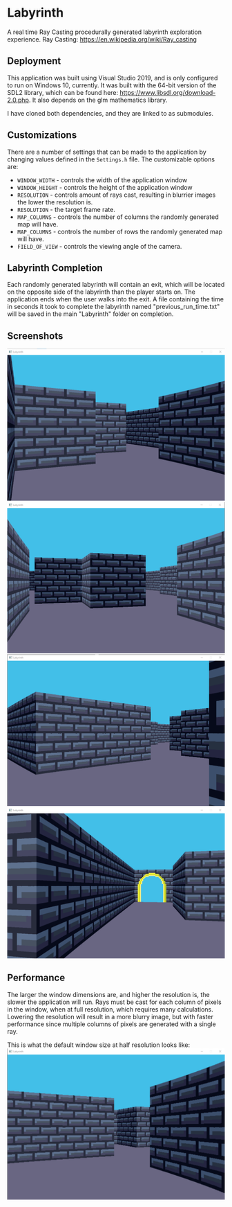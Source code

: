 # Labyrinth

A real time Ray Casting procedurally generated labyrinth exploration experience.
Ray Casting: https://en.wikipedia.org/wiki/Ray_casting

## Deployment

This application was built using Visual Studio 2019, and is only configured to run on Windows 10, currently. It was built with the 64-bit version of the SDL2 library, which can be found here: https://www.libsdl.org/download-2.0.php.
It also depends on the glm mathematics library.

I have cloned both dependencies, and they are linked to as submodules.

## Customizations

There are a number of settings that can be made to the application by changing values defined in the `Settings.h` file. The customizable options are:
* `WINDOW_WIDTH` - controls the width of the application window
* `WINDOW_HEIGHT` - controls the height of the application window
* `RESOLUTION` - controls amount of rays cast, resulting in blurrier images the lower the resolution is.
* `RESOLUTION` - the target frame rate.
* `MAP_COLUMNS` - controls the number of columns the randomly generated map will have.
* `MAP_COLUMNS` - controls the number of rows the randomly generated map will have.
* `FIELD_OF_VIEW` - controls the viewing angle of the camera.

## Labyrinth Completion

Each randomly generated labyrinth will contain an exit, which will be located on the opposite side of the labyrinth than the player starts on. The application ends when the user walks into the exit. A file containing the time in seconds it took to complete the labyrinth named "previous_run_time.txt" will be saved in the main "Labyrinth" folder on completion.  

## Screenshots
![Screenshot](screen_shots/Labyrinth1.png)
![Screenshot](screen_shots/Labyrinth2.png)
![Screenshot](screen_shots/Labyrinth3.png)
![Screenshot](screen_shots/LabyrinthExit.png)

## Performance

The larger the window dimensions are, and higher the resolution is, the slower the application will run. Rays must be cast for each column of pixels in the window, when at full resolution, which requires many calculations. Lowering the resolution will result in a more blurry image, but with faster performance since multiple columns of pixels are generated with a single ray.

This is what the default window size at half resolution looks like:
![Screenshot](screen_shots/LabyrinthBlurry.png)
